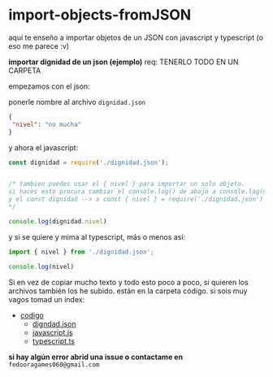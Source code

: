 # import-objects-fromJSON
aquí te enseño a importar objetos de un JSON con javascript y typescript (o eso me parece :v)

**importar dignidad de un json (ejemplo)**
req: TENERLO TODO EN UN CARPETA

empezamos con el json:

ponerle nombre al archivo `dignidad.json`
```json
{
 "nivel": "no mucha"
}
```

y ahora el javascript:
```js
const dignidad = require('./dignidad.json');


/* tambien puedes usar el { nivel } para importar un solo objeto. 
si haces esto procura cambiar el console.log() de abajo a console.log(nivel) 
y el const dignidad --> a const { nivel } = require('./dignidad.json')
*/

console.log(dignidad.nivel)
```

y si se quiere y mima al typescript, más o menos así: 
```ts
import { nivel } from './dignidad.json';

console.log(nivel)

```

Si en vez de copiar mucho texto y todo esto poco a poco, si quieren los archivos también los he subido.
están en la carpeta código. si sois muy vagos tomad un index:

- [codigo](https://github.com/samolo-H3LL0/import-objects-fromJSON/tree/main/codigo)
   - [digndad.json](https://github.com/samolo-H3LL0/import-objects-fromJSON/blob/main/codigo/dignidad.json)
   - [javascript.js](https://github.com/samolo-H3LL0/import-objects-fromJSON/blob/main/codigo/javascript.js)
   - [typescript.ts](https://github.com/samolo-H3LL0/import-objects-fromJSON/blob/main/codigo/typescript.ts)

**si hay algún error abrid una issue o contactame en** `fedooragames060@gmail.com`
